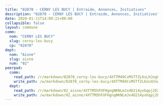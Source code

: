 ```yaml
---
title: "02870 - CERNY LES BUCY | Entraide, Annonces, Initiatives"
description: "02870 - CERNY LES BUCY | Entraide, Annonces, Initiatives"
date: 2020-01-11T14:09:21+09:00
collapsible: false
layout: commune
comm:
  nom: "CERNY LES BUCY"
  slug: cerny-les-bucy
  cp: "02870"
dept:
  nom: "Aisne"
  slug: aisne
  num: "02"
peerpad:
  comm:
    read_path: /r/markdown/02870_cerny-les-bucy/4XTTM49CvMSTfZL6sLHJogFsG6oQTE9b9Mrr9YVfVgc1tPXUP
    write_path: /w/markdown/02870_cerny-les-bucy/4XTTM49CvMSTfZL6sLHJogFsG6oQTE9b9Mrr9YVfVgc1tPXUP-K3TgV7kLuM8bhuXJpWL3NDJthFA2MTb9WDrnY6CVnKJge36AXWd9vRSVVWp5Uqj9mJ4Ei9XwzrstKZ7uzgUokVjyx2MSTo5GHtvGMteYenMdB62k7s2D3okpDgVX47VoJcQTeGhR
  dept:
    read_path: /r/markdown/02_aisne/4XTTM5hFUFHgngNKNLmJx4D214yxbqpj2EXK5CBjZ5LZF3zAf
    write_path: /w/markdown/02_aisne/4XTTM5hFUFHgngNKNLmJx4D214yxbqpj2EXK5CBjZ5LZF3zAf-K3TgUfAP6D753WPagZBnpcFgyCUpnZXNhrQsKU6J8qon6wxmFCHD5kB3GMzCYyJmAGHN58p9qgKDhnEgSAuHEK3wjVXSJoUkHyn6Vb7T2aNZ2y6ez5BMkQCEQxoUkfyK9J3TXU3M
---
```


